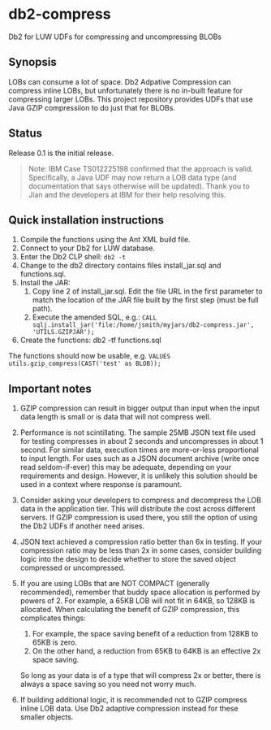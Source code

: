 # db2-compress
Db2 for LUW UDFs for compressing and uncompressing BLOBs

## Synopsis
LOBs can consume a lot of space. Db2 Adpative Compression can compress inline LOBs, but unfortunately there is no in-built feature for compressing larger LOBs. This project repository provides UDFs that use Java GZIP compressiion to do just that for BLOBs.

## Status
Release 0.1 is the initial release.

> Note: IBM Case TS012225198 confirmed that the approach is valid. Specifically, a Java UDF may now return a LOB data type (and documentation that says otherwise will be updated). Thank you to Jian and the developers at IBM for their help resolving this.

## Quick installation instructions
1. Compile the functions using the Ant XML build file.
1. Connect to your Db2 for LUW database.
1. Enter the Db2 CLP shell: ``db2 -t``
1. Change to the db2 directory contains files install_jar.sql and functions.sql.
1. Install the JAR:
    1. Copy line 2 of install_jar.sql. Edit the file URL in the first parameter to match the location of the JAR file built by the first step (must be full path).
    1. Execute the amended SQL, e.g.: ``CALL sqlj.install_jar('file:/home/jsmith/myjars/db2-compress.jar', 'UTILS.GZIPJAR');``
1. Create the functions: db2 -tf functions.sql

The functions should now be usable, e.g. ``VALUES utils.gzip_compress(CAST('test' as BLOB));``

## Important notes
1. GZIP compression can result in bigger output than input when the input data length is small or is data that will not compress well.
1. Performance is not scintillating. The sample 25MB JSON text file used for testing compresses in about 2 seconds and uncompresses in about 1 second. For similar data, execution times are more-or-less proportional to input length. For uses such as a JSON document archive (write once read seldom-if-ever) this may be adequate, depending on your requirements and design. However, it is unlikely this solution should be used in a context where response is paramount.
1. Consider asking your developers to compress and decompress the LOB data in the application tier. This will distribute the cost across different servers. If GZIP compression is used there, you still the option of using the Db2 UDFs if another need arises.
1. JSON text achieved a compression ratio better than 6x in testing. If your compression ratio may be less than 2x in some cases, consider building logic into the design to decide whether to store the saved object compressed or uncompressed.
1. If you are using LOBs that are NOT COMPACT (generally recommended), remember that buddy space allocation is performed by powers of 2. For example, a 65KB LOB will not fit in 64KB, so 128KB is allocated. When calculating the benefit of GZIP compression, this complicates things:
    1. For example, the space saving benefit of a reduction from 128KB to 65KB is zero.
    1. On the other hand, a reduction from 65KB to 64KB is an effective 2x space saving.

    So long as your data is of a type that will compress 2x or better, there is always a space saving so you need not worry much.
1. If building additional logic, it is recommended not to GZIP compress inline LOB data. Use Db2 adaptive compression instead for these smaller objects.

